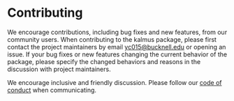 # Contributing
We encourage contributions, including bug fixes and new features, from our community users. When contributing to the kalmus package, please first contact the project maintainers by email <yc015@bucknell.edu> or opening an issue. If your bug fixes or new features changing the current behavior of the package, please specify the changed behaviors and reasons in the discussion with project maintainers. 

We encourage inclusive and friendly discussion. Please follow our [code of conduct](CODE_OF_CONDUCT.md) when communicating. 
